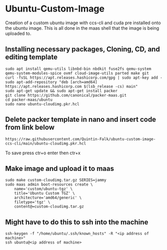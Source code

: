 # Ubuntu-Custom-Image
Creation of a custom ubuntu image with ccs-cli and cuda pre installed onto the ubuntu image. This is all done in the maas shell that the image is being uploaded to.

<h2>Installing necessary packages, Cloning, CD, and editing template</h2>

    sudo apt install qemu-utils libnbd-bin nbdkit fuse2fs qemu-system qemu-system-modules-spice ovmf cloud-image-utils parted make git
    curl -fsSL https://apt.releases.hashicorp.com/gpg | sudo apt-key add -
    sudo apt-add-repository "deb [arch=amd64] https://apt.releases.hashicorp.com $(lsb_release -cs) main"
    sudo apt-get update && sudo apt-get install packer
    git clone https://github.com/canonical/packer-maas.git
    cd packer-maas/ubuntu
    sudo nano ubuntu-cloudimg.pkr.hcl

<h2>Delete packer template in nano and insert code from link below</h2>

    https://raw.githubusercontent.com/Quintin-Falk/ubuntu-custom-image-ccs-cli/main/ubuntu-cloudimg.pkr.hcl

To save press ctr+o enter then ctr+x

<h2>Make image and upload it to maas</h2>

    sudo make custom-cloudimg.tar.gz SERIES=jammy
    sudo maas admin boot-resources create \
        name='custom/ubuntu-tgz' \
        title='Ubuntu Custom TGZ' \
        architecture='amd64/generic' \
        filetype='tgz' \
        content@=custom-cloudimg.tar.gz
<h2>Might have to do this to ssh into the machine</h2>

    ssh-keygen -f "/home/ubuntu/.ssh/known_hosts" -R "<ip address of machine>"
    ssh ubuntu@<ip address of machine>

    
